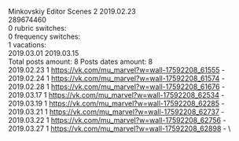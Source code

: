 Minkovskiy	Editor Scenes 2 2019.02.23\
289674460\
0 rubric switches:\
0 frequency switches:\
1 vacations:\
2019.03.01 2019.03.15 \
Total posts amount: 8	Posts dates amount: 8\
2019.02.23 1 https://vk.com/mu_marvel?w=wall-17592208_61555 - \
2019.02.24 1 https://vk.com/mu_marvel?w=wall-17592208_61574 - \
2019.02.28 1 https://vk.com/mu_marvel?w=wall-17592208_61676 - \
2019.03.17 1 https://vk.com/mu_marvel?w=wall-17592208_62534 - \
2019.03.19 1 https://vk.com/mu_marvel?w=wall-17592208_62285 - \
2019.03.21 1 https://vk.com/mu_marvel?w=wall-17592208_62737 - \
2019.03.22 1 https://vk.com/mu_marvel?w=wall-17592208_62756 - \
2019.03.27 1 https://vk.com/mu_marvel?w=wall-17592208_62898 - \
